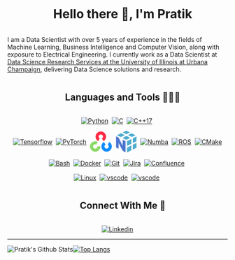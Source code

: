 <!--h1 without bottom border-->
<div id="user-content-toc">
  <ul align="center">
    <summary><h1 style="display: inline-block">Hello there 👋, I'm Pratik</h1></summary>
  </ul>
</div>

I am a Data Scientist with over 5 years of experience in the fields of Machine Learning, Business Intelligence and Computer Vision, along with exposure to Electrical Engineering. I currently work as a Data Scientist at [Data Science Research Services at the University of Illinois at Urbana Champaign]((https://dsrs.illinois.edu)), delivering Data Science solutions and research.

<!--h2 without bottom border-->
<div id="user-content-toc">
  <ul align="center">
    <summary><h2 style="display: inline-block">Languages and Tools 👨🏻‍💻</h2></summary>
  </ul>
</div>

<p align="center">
 <a href="https://www.python.org/" target="blank"><img align="center" src="https://skillicons.dev/icons?i=py" alt="Python" height="50" width="50" /></a>&nbsp;
 <a href="https://en.wikipedia.org/wiki/C_(programming_language)" target="blank"><img align="center" src="https://skillicons.dev/icons?i=c" alt="C" height="50" width="50" /></a>&nbsp;
 <a href="https://en.cppreference.com/w/cpp/17" target="blank"><img align="center" src="https://skillicons.dev/icons?i=cpp" alt="C++17" height="50" width="50" /></a>&nbsp;
</p>

<p align="center">
 <a href="https://www.tensorflow.org/" target="blank"><img align="center" src="https://skillicons.dev/icons?i=tensorflow" alt="Tensorflow" height="50" width="50" /></a>&nbsp;
 <a href="https://pytorch.org/" target="blank"><img align="center" src="https://skillicons.dev/icons?i=pytorch" alt="PyTorch" height="50" width="50" /></a>&nbsp;
 <a href="https://opencv.org/" target="blank"><img align="center" src="https://raw.githubusercontent.com/devicons/devicon/1119b9f84c0290e0f0b38982099a2bd027a48bf1/icons/opencv/opencv-original.svg" alt="OpenCV" height="50" width="50" /></a>&nbsp;
 <a href="https://numpy.org/" target="blank"><img align="center" src="https://raw.githubusercontent.com/devicons/devicon/1119b9f84c0290e0f0b38982099a2bd027a48bf1/icons/numpy/numpy-original.svg" alt="Numpy" height="50" width="50" /></a>&nbsp;
 <a href="https://numba.pydata.org/" target="blank"><img align="center" src="https://upload.wikimedia.org/wikipedia/commons/f/fe/Numba_logo.svg" alt="Numba" height="50" width="50" /></a>&nbsp;
 <a href="https://www.ros.org/" target="blank"><img align="center" src="https://skillicons.dev/icons?i=ros" alt="ROS" height="50" width="50" /></a>&nbsp;
 <a href="https://cmake.org/" target="blank"><img align="center" src="https://skillicons.dev/icons?i=cmake" alt="CMake" height="50" width="50" /></a>
</p>

<p align="center">
 <a href="https://www.gnu.org/software/bash/" target="blank"><img align="center" src="https://skillicons.dev/icons?i=bash" alt="Bash" height="50" width="50" /></a>&nbsp;
 <a href="https://www.docker.com/" target="blank"><img align="center" src="https://skillicons.dev/icons?i=docker" alt="Docker" height="50" width="50" /></a>&nbsp;
 <a href="https://git-scm.com/" target="blank"><img align="center" src="https://skillicons.dev/icons?i=git" alt="Git" height="50" width="50" /></a>&nbsp;
 <a href="https://www.atlassian.com/software/jira" target="blank"><img align="center" src="https://user-images.githubusercontent.com/25181517/183912952-83784e94-629d-4c34-a961-ae2ae795b662.png" alt="Jira" height="50" width="50" /></a>&nbsp;
 <a href="https://www.atlassian.com/software/confluence" target="blank"><img align="center" src="https://cdn-icons-png.flaticon.com/512/5968/5968793.png" alt="Confluence" height="50" width="50" /></a>&nbsp;
</p>

<p align="center">
 <a href="https://www.linuxfoundation.org/" target="blank"><img align="center" src="https://skillicons.dev/icons?i=linux" alt="Linux" height="50" width="50" /></a>&nbsp;
 <a href="https://www.vim.org/" target="blank"><img align="center" src="https://skillicons.dev/icons?i=vim" alt="vscode" height="50" width="50" /></a>&nbsp;
 <a href="https://code.visualstudio.com/" target="blank"><img align="center" src="https://skillicons.dev/icons?i=vscode" alt="vscode" height="50" width="50" /></a>&nbsp;  
</p>


<!-- Connect with me -->
<!--h2 without bottom border-->
<div id="user-content-toc">
  <ul align="center">
    <summary><h2 style="display: inline-block">Connect With Me 🤝</h2></summary>
  </ul>
</div>

<p align="center">
<a href="https://www.linkedin.com/in/pratikrelekar/" target="blank"><img align="center" src="https://skillicons.dev/icons?i=linkedin" alt="Linkedin" height="50" width="50" /></a>  
</p>

---

<img align="left" alt="Pratik's Github Stats" src="https://pratikrelekar-github-io-main.vercel.app" /> 

[![Top Langs](https://github-readme-stats.vercel.app/api/top-langs/?username=abdelrahman-gaber&layout=compact&theme=dark&hide=matlab,html,verilog,vhdl,systemverilog,stata)](https://github.com/pratikrelekar/github-readme-stats) 

